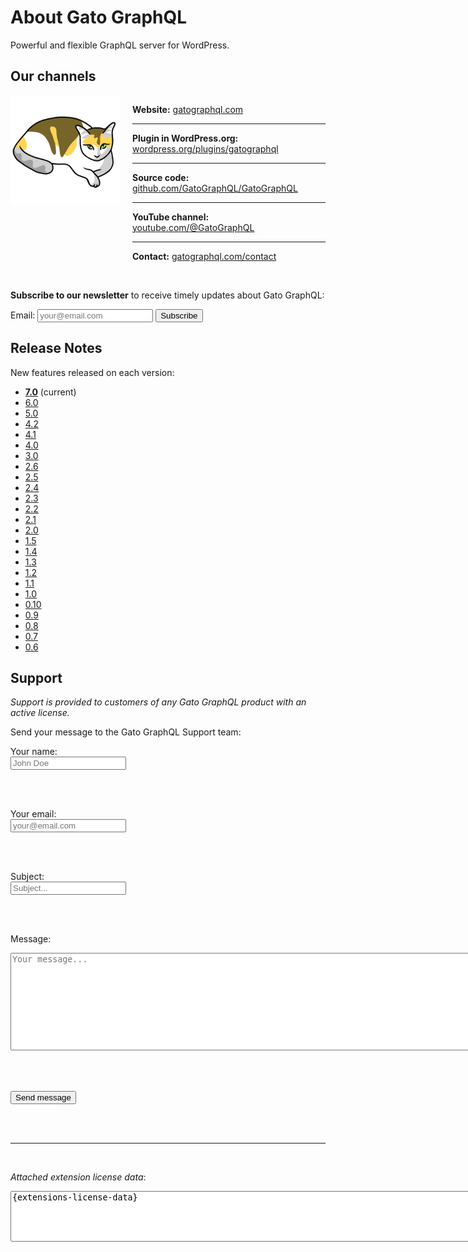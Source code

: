 # About Gato GraphQL

Powerful and flexible GraphQL server for WordPress.

<!-- <div class="notice notice-info" markdown=1>

### Rate Gato GraphQL

We work really hard to deliver a plugin that enables accessing any piece of data on our WordPress sites. It takes plenty of time and effort to develop, test and maintain the free Gato GraphQL plugin. Therefore if you like what you see and appreciate our work, we ask you nothing more than to please rate the plugin in the directory. Thanks in advance!

<a class="rating-link" rel="noopener noreferrer" href="https://wordpress.org/plugins/gatographql/#reviews" target="_blank"><span class="dashicons dashicons-star-filled"></span><span class="dashicons dashicons-star-filled"></span><span class="dashicons dashicons-star-filled"></span><span class="dashicons dashicons-star-filled"></span><span class="dashicons dashicons-star-filled"></span></a> <a class="button" rel="noopener noreferrer" href="https://wordpress.org/plugins/gatographql/#reviews" target="_blank">Rate Plugin</a>

</div> -->

<!-- ## Intro video

Gato GraphQL is a productivity tool for interacting with data in your WordPress site. Check the video to discover all the things you can do with it.

[Watch “Introduction to Gato GraphQL” on YouTube](https://www.youtube.com/watch?v=uabFL_CoEWo) -->

## Our channels

<div style="display: flex; gap: 20px; margin-top: 10px;">

<img src="../../../assets/img/logos/GatoGraphQL-logo-suki.png" alt="Gato GraphQL logo" style="height: 175px;">

<div>

  <p markdown=1>

  **Website:** [gatographql.com](https://gatographql.com)

  </p>

  <hr/>
  
  <p markdown=1>

  **Plugin in WordPress.org:** [wordpress.org/plugins/gatographql](https://wordpress.org/plugins/gatographql/)

  </p>

  <hr/>
  
  <p markdown=1>

  **Source code:** [github.com/GatoGraphQL/GatoGraphQL](https://github.com/GatoGraphQL/GatoGraphQL)

  </p>

  <hr/>
  
  <p markdown=1>

  **YouTube channel:** [youtube.com/@GatoGraphQL](https://www.youtube.com/@GatoGraphQL)

  </p>
  
  <hr/>

  <p markdown=1>

  **Contact:** [gatographql.com/contact](https://gatographql.com/contact)

  </p>

</div>

</div>

<br/>

<div class="notice notice-warning inline" markdown=1>

<strong>Subscribe to our newsletter</strong> to receive timely updates about Gato GraphQL:

<form action="https://shop.gatographql.com/email-subscribe/external" method="POST" target="_blank">
  <p markdown=1>
    <label for="field-email">Email:</label>
    <input
      type="email"
      name="email"
      id="field-email"
      required=""
      aria-required="true"
      placeholder="your@email.com"
      autocomplete="email"
    >
    <button type="submit" class="button">Subscribe</button>
  </p>
</form>

</div>

## Release Notes

New features released on each version:

- **[7.0](../../release-notes/7.0/en.md)** (current)
- [6.0](../../release-notes/6.0/en.md)
- [5.0](../../release-notes/5.0/en.md)
- [4.2](../../release-notes/4.2/en.md)
- [4.1](../../release-notes/4.1/en.md)
- [4.0](../../release-notes/4.0/en.md)
- [3.0](../../release-notes/3.0/en.md)
- [2.6](../../release-notes/2.6/en.md)
- [2.5](../../release-notes/2.5/en.md)
- [2.4](../../release-notes/2.4/en.md)
- [2.3](../../release-notes/2.3/en.md)
- [2.2](../../release-notes/2.2/en.md)
- [2.1](../../release-notes/2.1/en.md)
- [2.0](../../release-notes/2.0/en.md)
- [1.5](../../release-notes/1.5/en.md)
- [1.4](../../release-notes/1.4/en.md)
- [1.3](../../release-notes/1.3/en.md)
- [1.2](../../release-notes/1.2/en.md)
- [1.1](../../release-notes/1.1/en.md)
- [1.0](../../release-notes/1.0/en.md)
- [0.10](../../release-notes/0.10/en.md)
- [0.9](../../release-notes/0.9/en.md)
- [0.8](../../release-notes/0.8/en.md)
- [0.7](../../release-notes/0.7/en.md)
- [0.6](../../release-notes/0.6/en.md)

## Support

<div class="hide-for-customers" markdown=1>

_Support is provided to customers of any Gato GraphQL product with an active license._

</div>

<div class="show-for-customers" markdown=1>

Send your message to the Gato GraphQL Support team:

<form action="{contact-form-url}" method="POST" name="support" target="_blank">
  <input type="hidden" name="form-name" value="support" />

  <label for="field-name">Your name:</label>
  <br/>
  <input
    type="text"
    name="name"
    id="field-name"
    class="regular-text"
    required=""
    aria-required="true"
    placeholder="John Doe"
    autocomplete="name"
    autocorrect="off"
    autocapitalize="none"
  />

  <br/><br/>

  <label for="field-email">Your email:</label>
  <br/>
  <input
    type="email"
    name="email"
    id="field-email"
    class="regular-text"
    required=""
    aria-required="true"
    placeholder="your@email.com"
    autocomplete="email"
  />

  <br/><br/>

  <label for="field-subject">Subject:</label>
  <br/>
  <input
    type="text"
    name="subject"
    id="field-subject"
    class="regular-text"
    required=""
    aria-required="true"
    placeholder="Subject..."
    autocorrect="off"
    autocapitalize="none"
    spellcheck="true"
    data-remove-prefix="true"
  />

  <br/><br/>

  <label for="field-message">Message:</label>
  <br/>
  <textarea
    id="field-message"
    name="message"
    rows="10"
    cols="100"
    placeholder="Your message..."
    required=""
    aria-required="true"
    spellcheck="true"
    autocapitalize="sentences"
  ></textarea>
  
  <br/><br/>

  <button type="submit" class="button">
    Send message
  </button>

  <br/><br/><hr/><br/>

  <label for="field-domain"><em>Attached extension license data</em>:</label>
  <br/>
  <textarea
    id="field-extensions-license-data"
    name="extensions-license-data"
    rows="5"
    cols="100"
    required=""
    aria-required="true"
    readonly
  >{extensions-license-data}</textarea>
</form>

</div>
